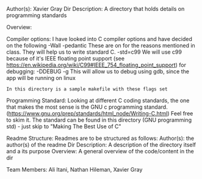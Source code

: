 Author(s): Xavier Gray
Dir Description: A directory that holds details on programming standards

Overview:

Compiler options:
	I have looked into C compiler options and have decided on the following
	-Wall -pedantic
		These are on for the reasons mentioned in class. They will help us to write standard C.
	-std=c99
		We will use c99 because of it's IEEE floating point support (see https://en.wikipedia.org/wiki/C99#IEEE_754_floating_point_support)
	for debugging: -DDEBUG -g
		This will allow us to debug using gdb, since the app will be running on linux

	In this directory is a sample makefile with these flags set

Programming Standard:
	Looking at different C coding standards, the one that makes the most sense is the GNU c programming standard. (https://www.gnu.org/prep/standards/html_node/Writing-C.html)
	Feel free to skim it. 
	The standard can be found in this directory (GNU programming std) - just skip to "Making The Best Use of C"
	
Readme Structure:
	Readmes are to be structured as follows:
		Author(s): the author(s) of the readme
		Dir Description: A description of the directory itself and a its purpose
		Overview: A general overview of the code/content in the dir

 <p>Team Members: Ali Itani, Nathan Hileman, Xavier Gray</p>   